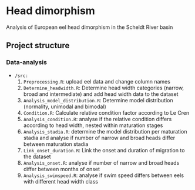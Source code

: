 # Head dimorphism

Analysis of European eel head dimorphism in the Scheldt River basin

## Project structure

### Data-analysis

* `/src:`
    1. `Preprocessing.R`: upload eel data and change column names
    2. `Determine_headwidth.R`: Determine head width categories (narrow, broad and intermediate) and add head width data to the dataset
    3. `Analysis_model_distribution.R`: Determine model distribution (normality, unimodal and bimodal)
    4. `Condition.R`: Calculate relative condition factor according to Le Cren
    5. `Analysis_condition.R`: analyse if the relative condition differs according to head width, nested within maturation stages
    6. `Analysis_stadia.R`: determine the model distribution per maturation stadia and analyse if number of narrow and broad heads differ between maturation stadia
    7. `Link_onset_duration.R`: Link the onset and duration of migration to the dataset
    8. `Analysis_onset.R`: analyse if number of narrow and broad heads differ between months of onset
    9. `Analysis_swimspeed.R`: analyse if swim speed differs between eels with different head width class


